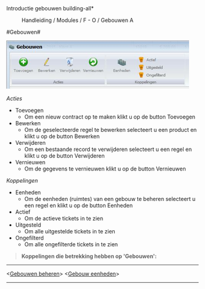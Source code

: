<properties>
	<page>
		<title>Introductie gebouwen</title>
		<description>Introductie gebouwen</description>
		<context>building-all*</context>
	</page>
	<menu>
		<position>Handleiding / Modules / F - O / Gebouwen</position>
		<title>Introductie</title>
		<sort>A</sort>
	</menu>
</properties>

#Gebouwen#

![](images/gebouwen-buttonbalk.JPG)

*Acties*

- Toevoegen
	- Om een nieuw contract op te maken klikt u op de button Toevoegen
- Bewerken
	- Om de geselecteerde regel te bewerken selecteert u een product en klikt u op de button Bewerken
- Verwijderen
	- Om een bestaande record te verwijderen selecteert u een regel en klikt u op de button Verwijderen
- Vernieuwen
	- Om de gegevens te vernieuwen klikt u op de button Vernieuwen

*Koppelingen*

- Eenheden
	- Om de eenheden (ruimtes) van een gebouw te beheren selecteert u een regel en klikt u op de button Eenheden
- Actief
	- Om de actieve tickets in te zien 
- Uitgesteld
	- Om alle uitgestelde tickets in te zien
- Ongefilterd
	- Om alle ongefilterde tickets in te zien



> **Koppelingen die betrekking hebben op 'Gebouwen':**

----------

<[Gebouwen beheren](http://hybridsaas.support/pages/handleiding/modules/F-O/facturatie/een-factuur-aanmaken)>
<[Gebouw eenheden]()>

----------